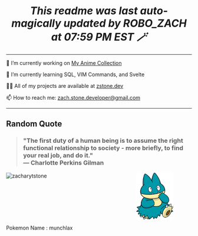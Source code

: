 <h1 align="center" style="font-style: italic; font-weight: bold;"> This readme was last auto-magically updated by ROBO_ZACH at 07:59 PM EST 🪄 </h1>

---

🔭 I’m currently working on [My Anime Collection](https://github.com/ZacharyTStone/My-Anime-Collection)

🌱 I’m currently learning SQL, VIM Commands, and Svelte

👨‍💻 All of my projects are available at [zstone.dev](https://www.zstone.dev/)

📫 How to reach me: [zach.stone.developer@gmail.com](mailto:zach.stone.developer@gmail.com)

---

<!-- Add a Quotes section -->

## Random Quote

<h3>
<blockquote>
  "The first duty of a human being is to assume the right functional relationship to society - more briefly, to find your real job, and do it."
<br>— Charlotte Perkins Gilman
</blockquote>
</h3>

<div style="display: flex; flex-wrap: no-wrap; width: 100%">
        <img width="70%" src="https://github-readme-streak-stats.herokuapp.com/?user=zacharytstone" alt="zacharytstone" />
    <img width="20%" class='poke-img' src='https://raw.githubusercontent.com/PokeAPI/sprites/master/sprites/pokemon/other/dream-world/446.svg' alt='munchlax'/>
</div>

<span class="poke-name"> Pokemon Name : munchlax</span>
